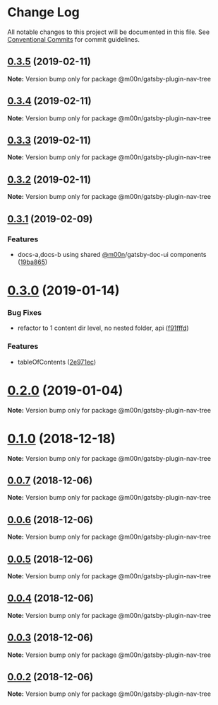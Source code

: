 # Change Log

All notable changes to this project will be documented in this file.
See [Conventional Commits](https://conventionalcommits.org) for commit guidelines.

## [0.3.5](https://github.com/6stars/gatsby-docs/compare/@m00n/gatsby-plugin-nav-tree@0.3.4...@m00n/gatsby-plugin-nav-tree@0.3.5) (2019-02-11)

**Note:** Version bump only for package @m00n/gatsby-plugin-nav-tree

## [0.3.4](https://github.com/6stars/gatsby-docs/compare/@m00n/gatsby-plugin-nav-tree@0.3.3...@m00n/gatsby-plugin-nav-tree@0.3.4) (2019-02-11)

**Note:** Version bump only for package @m00n/gatsby-plugin-nav-tree

## [0.3.3](https://github.com/6stars/gatsby-docs/compare/@m00n/gatsby-plugin-nav-tree@0.3.2...@m00n/gatsby-plugin-nav-tree@0.3.3) (2019-02-11)

**Note:** Version bump only for package @m00n/gatsby-plugin-nav-tree

## [0.3.2](https://github.com/6stars/gatsby-docs/compare/@m00n/gatsby-plugin-nav-tree@0.3.1...@m00n/gatsby-plugin-nav-tree@0.3.2) (2019-02-11)

**Note:** Version bump only for package @m00n/gatsby-plugin-nav-tree

## [0.3.1](https://github.com/6stars/gatsby-docs/compare/@m00n/gatsby-plugin-nav-tree@0.3.0...@m00n/gatsby-plugin-nav-tree@0.3.1) (2019-02-09)

### Features

- docs-a,docs-b using shared [@m00n](https://github.com/m00n)/gatsby-doc-ui components ([19ba865](https://github.com/6stars/gatsby-docs/commit/19ba865))

# [0.3.0](https://github.com/6stars/gatsby-docs/compare/@m00n/gatsby-plugin-nav-tree@0.2.0...@m00n/gatsby-plugin-nav-tree@0.3.0) (2019-01-14)

### Bug Fixes

- refactor to 1 content dir level, no nested folder, api ([f91fffd](https://github.com/6stars/gatsby-docs/commit/f91fffd))

### Features

- tableOfContents ([2e971ec](https://github.com/6stars/gatsby-docs/commit/2e971ec))

# [0.2.0](https://github.com/6stars/gatsby-docs/compare/@m00n/gatsby-plugin-nav-tree@0.1.0...@m00n/gatsby-plugin-nav-tree@0.2.0) (2019-01-04)

**Note:** Version bump only for package @m00n/gatsby-plugin-nav-tree

# [0.1.0](https://github.com/6stars/gatsby-docs/compare/@m00n/gatsby-plugin-nav-tree@0.0.7...@m00n/gatsby-plugin-nav-tree@0.1.0) (2018-12-18)

**Note:** Version bump only for package @m00n/gatsby-plugin-nav-tree

## [0.0.7](https://github.com/6stars/gatsby-docs/compare/@m00n/gatsby-plugin-nav-tree@0.0.6...@m00n/gatsby-plugin-nav-tree@0.0.7) (2018-12-06)

**Note:** Version bump only for package @m00n/gatsby-plugin-nav-tree

## [0.0.6](https://github.com/6stars/gatsby-docs/compare/@m00n/gatsby-plugin-nav-tree@0.0.5...@m00n/gatsby-plugin-nav-tree@0.0.6) (2018-12-06)

**Note:** Version bump only for package @m00n/gatsby-plugin-nav-tree

## [0.0.5](https://github.com/6stars/gatsby-docs/compare/@m00n/gatsby-plugin-nav-tree@0.0.4...@m00n/gatsby-plugin-nav-tree@0.0.5) (2018-12-06)

**Note:** Version bump only for package @m00n/gatsby-plugin-nav-tree

## [0.0.4](https://github.com/6stars/gatsby-docs/compare/@m00n/gatsby-plugin-nav-tree@0.0.3...@m00n/gatsby-plugin-nav-tree@0.0.4) (2018-12-06)

**Note:** Version bump only for package @m00n/gatsby-plugin-nav-tree

## [0.0.3](https://github.com/6stars/gatsby-docs/compare/@m00n/gatsby-plugin-nav-tree@0.0.2...@m00n/gatsby-plugin-nav-tree@0.0.3) (2018-12-06)

**Note:** Version bump only for package @m00n/gatsby-plugin-nav-tree

## [0.0.2](https://github.com/6stars/gatsby-docs/compare/@m00n/gatsby-plugin-nav-tree@2.0.4...@m00n/gatsby-plugin-nav-tree@0.0.2) (2018-12-06)

**Note:** Version bump only for package @m00n/gatsby-plugin-nav-tree

